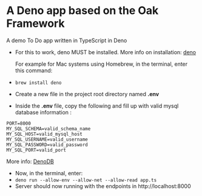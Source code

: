 # A Deno app based on the Oak Framework

A demo To Do app written in TypeScript in Deno

- For this to work, deno MUST be installed.
  More info on installation:
  [deno](https://deno.land/manual/getting_started/installation)

  For example for Mac systems using Homebrew, in the terminal, enter this command:

- `brew install deno`
- Create a new file in the project root directory named **.env**
- Inside the **.env** file, copy the following and fill up with valid mysql database information :

```
PORT=8000
MY_SQL_SCHEMA=valid_schema_name
MY_SQL_HOST=valid_mysql_host
MY_SQL_USERNAME=valid_username
MY_SQL_PASSWORD=valid_password
MY_SQL_PORT=valid_port
```

More info: [DenoDB](https://eveningkid.com/denodb-docs/docs/getting-started)

- Now, in the terminal, enter:
- `deno run --allow-env --allow-net --allow-read app.ts`
- Server should now running with the endpoints in http://localhost:8000
